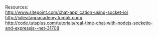 Resources:  
http://www.sitepoint.com/chat-application-using-socket-io/  
http://julieatappacademy.tumblr.com/  
http://code.tutsplus.com/tutorials/real-time-chat-with-nodejs-socketio-and-expressjs--net-31708  

